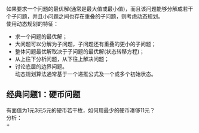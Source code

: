 如果要求一个问题的最优解(通常是最大值或最小值)，而且该问题能够分解成若干个子问题，并且小问题之间也存在重叠的子问题，则考虑动态规划。  
使用动态规划的特征：  
+ 求一个问题的最优解；
+ 大问题可以分解为子问题，子问题还有重叠的更小的子问题；
+ 整体问题最优解取决于子问题的最优解(状态转移方程)；
+ 从上往下分析问题，从下往上解决问题；
+ 讨论底层的边界问题。  
动态规划算法通常基于一个递推公式及一个或多个初始状态。  
## 经典问题1：硬币问题
有面值为1元3元5元的硬币若干枚，如何用最少的硬币凑够11元？  
分析：  
+ 